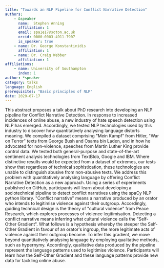 ```yaml
---
title: "Towards an NLP Pipeline for Conflict Narrative Detection"
authors:
    - &speaker
      name:  Stephen Anning
      affiliation: 1
      email: spa1e17@soton.ac.uk
      orcid: 0000-0003-4911-7907
      is_speaker: true
    - name: Dr. George Konstantinidis
      affiliation: 1
    - name: Dr. Craig Webber
      affiliation: 1
affiliations:
    - name: University of Southampton
      index: 1
author: *speaker
category: talks
language: English
prerequisites: "Basic principles of NLP"
date: 2020-07-17
---
```

This abstract proposes a talk about PhD research into developing an NLP pipeline for Conflict Narrative Detection. In response to increased incidences of online abuse, a new industry of hate speech detection using NLP has emerged. Accordingly, we tested NLP technologies used by this industry to discover how quantitatively analysing language distorts meaning. We compiled a dataset comprising "Mein Kampf" from Hitler, "War on Terror" texts from George Bush and Osama bin Laden, and in how he advocated for non-violence, speeches from Martin Luther King provide control data. We tested both general-purpose and state-of-the-art sentiment analysis technologies from TextBlob, Google and IBM. Where distinctive results would be expected from a dataset of extremes, our tests show that regardless of technical sophistication, these technologies are unable to distinguish abusive from non-abusive texts. We address this problem with quantitatively analysing language by offering Conflict Narrative Detection as a new approach.
Using a series of experiments published on GitHub, participants will learn about developing a sociotechnical pipeline to detect conflict narratives using the spaCy NLP python library. "Conflict narrative" means a narrative produced by an orator who intends to legitimise violence against their outgroup. Accordingly, guiding technical design is the theory of "cultural violence" from Peace Research, which explores processes of violence legitimisation. Detecting a conflict narrative means inferring what cultural violence calls the "Self-Other Gradient". What follows is a hypothesis whereby the steeper the Self-Other Gradient in favour of an orator's ingroup, the more legitimate acts of violence against their outgroup become. To infer this gradient, we move beyond quantitatively analysing language by employing qualitative methods, such as hypernymy. Accordingly, qualitative data produced by the pipeline represent the language patterns used to legitimise violence. Participants will learn how the Self-Other Gradient and these language patterns provide new data for tackling online abuse.
